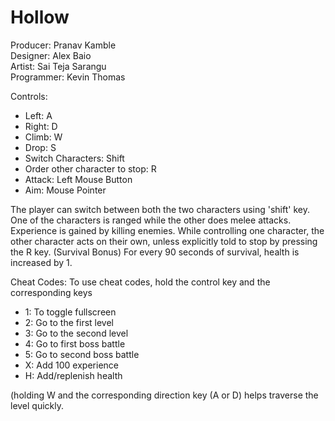 # Hollow
Producer: Pranav Kamble<br>
Designer: Alex Baio<br>
Artist: Sai Teja Sarangu<br>
Programmer: Kevin Thomas<br>

Controls:
- Left: A
- Right: D
- Climb: W
- Drop: S
- Switch Characters: Shift
- Order other character to stop: R
- Attack: Left Mouse Button
- Aim: Mouse Pointer

The player can switch between both the two characters using 'shift' key. 
One of the characters is ranged while the other does melee attacks.
Experience is gained by killing enemies.
While controlling one character, the other character acts on their own, unless explicitly told to stop by pressing the R key.
(Survival Bonus) For every 90 seconds of survival, health is increased by 1.


Cheat Codes:
To use cheat codes, hold the control key and the corresponding keys
- 1: To toggle fullscreen
- 2: Go to the first level
- 3: Go to the second level
- 4: Go to first boss battle
- 5: Go to second boss battle
- X: Add 100 experience
- H: Add/replenish health

(holding W and the corresponding direction key (A or D) helps traverse the level quickly.

